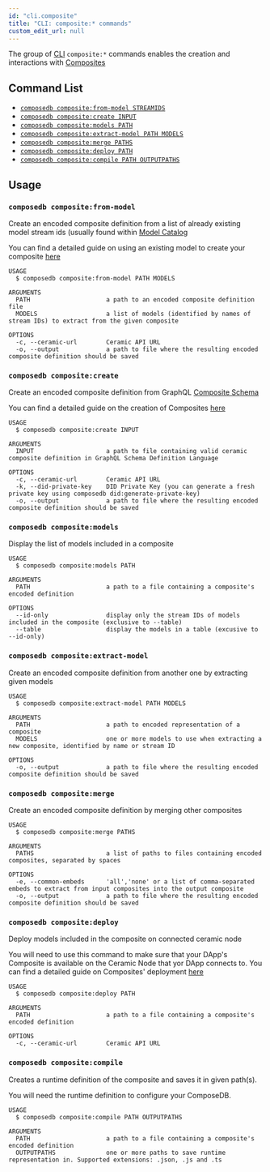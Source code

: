 ```yaml
---
id: "cli.composite"
title: "CLI: composite:* commands"
custom_edit_url: null
---
```


The group of [CLI](../modules/cli.md) `composite:*` commands enables the
creation and interactions with [Composites](https://developers.ceramic.network/docs-docusaurus/docs/composedb/guides/data-modeling/composites)

## Command List

- [`composedb composite:from-model STREAMIDS`](#composedb-compositefrom-model)
- [`composedb composite:create INPUT`](#composedb-compositecreate)
- [`composedb composite:models PATH`](#composedb-compositemodels)
- [`composedb composite:extract-model PATH MODELS`](#composedb-compositeextract-model)
- [`composedb composite:merge PATHS`](#composedb-compositemerge)
- [`composedb composite:deploy PATH`](#composedb-compositedeploy)
- [`composedb composite:compile PATH OUTPUTPATHS`](#composedb-compositecompile)

## Usage

### `composedb composite:from-model`

Create an encoded composite definition from a list of already existing model
stream ids (usually found within [Model Catalog](https://developers.ceramic.network/docs-docusaurus/docs/composedb/core-concepts#model-catalog)

You can find a detailed guide on using an existing model to create your
composite [here](https://developers.ceramic.network/docs-docusaurus/docs/composedb/create-your-composite)

```
USAGE
  $ composedb composite:from-model PATH MODELS

ARGUMENTS
  PATH                     a path to an encoded composite definition file
  MODELS                   a list of models (identified by names of stream IDs) to extract from the given composite

OPTIONS
  -c, --ceramic-url        Ceramic API URL
  -o, --output             a path to file where the resulting encoded composite definition should be saved
```

### `composedb composite:create`

Create an encoded composite definition from GraphQL [Composite Schema](https://developers.ceramic.network/docs-docusaurus/docs/composedb/guides/data-modeling/composites#creating-composites)

You can find a detailed guide on the creation of Composites [here](https://developers.ceramic.network/docs-docusaurus/docs/composedb/guides/data-modeling/composites#creating-composites)

```
USAGE
  $ composedb composite:create INPUT

ARGUMENTS
  INPUT                    a path to file containing valid ceramic composite definition in GraphQL Schema Definition Language

OPTIONS
  -c, --ceramic-url        Ceramic API URL
  -k, --did-private-key    DID Private Key (you can generate a fresh private key using composedb did:generate-private-key)
  -o, --output             a path to file where the resulting encoded composite definition should be saved
```

### `composedb composite:models`

Display the list of models included in a composite

```
USAGE
  $ composedb composite:models PATH

ARGUMENTS
  PATH                     a path to a file containing a composite's encoded definition

OPTIONS
  --id-only                display only the stream IDs of models included in the composite (exclusive to --table)
  --table                  display the models in a table (excusive to --id-only)
```

### `composedb composite:extract-model`

Create an encoded composite definition from another one by extracting given
models

```
USAGE
  $ composedb composite:extract-model PATH MODELS

ARGUMENTS
  PATH                     a path to encoded representation of a composite
  MODELS                   one or more models to use when extracting a new composite, identified by name or stream ID

OPTIONS
  -o, --output             a path to file where the resulting encoded composite definition should be saved
```

### `composedb composite:merge`

Create an encoded composite definition by merging other composites

```
USAGE
  $ composedb composite:merge PATHS

ARGUMENTS
  PATHS                    a list of paths to files containing encoded composites, separated by spaces

OPTIONS
  -e, --common-embeds      'all','none' or a list of comma-separated embeds to extract from input composites into the output composite
  -o, --output             a path to file where the resulting encoded composite definition should be saved
```

### `composedb composite:deploy`

Deploy models included in the composite on connected ceramic node

You will need to use this command to make sure that your DApp's Composite is
available on the Ceramic Node that yor DApp connects to. You can find a detailed
guide on Composites' deployment
[here](https://developers.ceramic.network/docs-docusaurus/docs/composedb/guides/data-modeling/composites#deploying-composites)

```
USAGE
  $ composedb composite:deploy PATH

ARGUMENTS
  PATH                     a path to a file containing a composite's encoded definition
  
OPTIONS
  -c, --ceramic-url        Ceramic API URL
```

### `composedb composite:compile`

Creates a runtime definition of the composite and saves it in given path(s).

You will need the runtime definition to configure your ComposeDB.

```
USAGE
  $ composedb composite:compile PATH OUTPUTPATHS

ARGUMENTS
  PATH                     a path to a file containing a composite's encoded definition
  OUTPUTPATHS              one or more paths to save runtime representation in. Supported extensions: .json, .js and .ts
```
